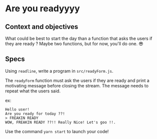 # Are you readyyyy

## Context and objectives

What could be best to start the day than a function that asks the users if they are ready ? Maybe two functions, but for now, you'll do one. 😎

## Specs

Using `readline`, write a program in `src/readyForm.js`.

The `readyForm` function must ask the users if they are ready and print a motivating message before closing the stream. The message needs to repeat what the users said.

ex:
```shell
Hello user!
Are you ready for today ??!
> FREAKIN READY
WOW, FREAKIN READY ??!! Really Nice! Let's goo !!.
```

Use the command `yarn start` to launch your code!

